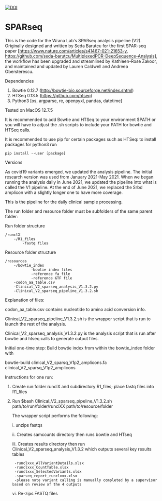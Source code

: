 [![DOI](https://zenodo.org/badge/518502840.svg)](https://doi.org/10.5281/zenodo.14182222)

# SPARseq
This is the code for the Wrana Lab's SPARseq analysis pipeline (V2). Originally designed and written by Seda Barutcu for the first SPAR-seq paper [https://www.nature.com/articles/s41467-021-21653-y, https://github.com/seda-barutcu/MultiplexedPCR-DeepSequence-Analysis], the workflow has been upgraded and streamlined by Kathleen-Rose Zakoor, and maintained and updated by Lauren Caldwell and Andreea Obersterescu. 

Dependencies
1. Bowtie 0.12.7 (http://bowtie-bio.sourceforge.net/index.shtml)
2. HTSeq 0.13.5 (https://github.com/htseq)
3. Python3 [os, argparse, re, openpyxl, pandas, datetime]
   
Tested on MacOS 12.7.5

It is recommended to add Bowtie and HTSeq to your environment $PATH or you will have to adjust the .sh scripts to include your PATH for bowtie and HTSeq calls.

It is recommended to use pip for certain packages such as HTSeq: to install packages for python3 run
```
pip install --user [package]
```

Versions

As covid19 variants emerged, we updated the analysis pipeline. The initial research version was used from January 2021-May 2021. When we began running the analysis daily in June 2021, we updated the pipeline into what is called the V1 pipeline. At the end of June 2021, we replaced the Srbd amplicon with a slightly longer one to have more coverage. 


This is the pipeline for the daily clinical sample processing. 


The run folder and resource folder must be subfolders of the same parent folder:

Run folder structure

	/runclX  
		-/R1_files
			-fastq files

Resource folder structure

	/resources
		-/bowtie_index
				-bowtie index files
				-reference fa file
				-reference GTF file
		-codon_aa_table.csv
		-Clinical_V2_sparseq_analysis_V1.3.2.py
		-Clinical_V2_sparseq_pipeline_V1.3.2.sh

Explanation of files:

codon_aa_table.csv contains nucleotide to amino acid conversion info.

Clinical_V2_sparseq_pipeline_V1.3.2.sh is the wrapper script that is run to launch the rest of the analysis.

Clinical_V2_sparseq_analysis_V1.3.2.py is the analysis script that is run after bowtie and htseq calls to generate output files.


Initial one-time step:
Build bowtie index from within the bowtie_index folder with

bowtie-build clinical_V2_sparsq_V1p2_amplicons.fa clinical_V2_sparsq_V1p2_amplicons

Instructions for one run:

1. Create run folder runclX and subdirectory R1_files; place fastq files into R1_files
2. Run $bash Clinical_V2_sparseq_pipeline_V1.3.2.sh path/to/run/folder/runclXX path/to/resource/folder

   The wrapper script performs the following:
   
	i.   unzips fastqs

	ii.  Creates samcounts directory then runs bowtie and HTseq

	iii. Creates results directory then run Clinical_V2_sparseq_analysis_V1.3.2 which outputs several key results tables

		-runclxxx_AllVariantDetails.xlsx
		-runclxxx_CountTable.xlsx
		-runclxxx_SelectedVariants.xlsx
		-sparseq_report_runclxxx.xlsx
		-please note variant calling is manually completed by a supervisor based on review of the 4 outputs
   
	vi.  Re-zips FASTQ files


